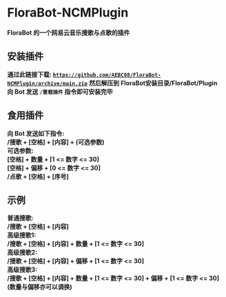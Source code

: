 # FloraBot-NCMPlugin
**FloraBot 的一个网易云音乐搜歌与点歌的插件**
## 安装插件
**通过此链接下载: [`https://github.com/AEBC08/FloraBot-NCMPlugin/archive/main.zip`](https://github.com/AEBC08/FloraBot-NCMPlugin/archive/main.zip)**
**然后解压到 FloraBot安装目录/FloraBot/Plugin**
**向 Bot 发送 `/重载插件` 指令即可安装完毕**
## 食用插件
**向 Bot 发送如下指令:**  
**/搜歌 + [空格] + [内容] + (可选参数)  
可选参数:  
[空格] + 数量 + [1 <= 数字 <= 30]  
[空格] + 偏移 + [0 <= 数字 <= 30]**  
**/点歌 + [空格] + [序号]**  
## 示例
**普通搜歌:**  
**/搜歌 + [空格] + [内容]**  
**高级搜歌1:**  
**/搜歌 + [空格] + [内容] + 数量 + [1 <= 数字 <= 30]**  
**高级搜歌2:**  
**/搜歌 + [空格] + [内容] + 偏移 + [1 <= 数字 <= 30]**  
**高级搜歌3:**  
**/搜歌 + [空格] + [内容] + 数量 + [1 <= 数字 <= 30] + 偏移 + [1 <= 数字 <= 30]**  
**(数量与偏移亦可以调换)**
